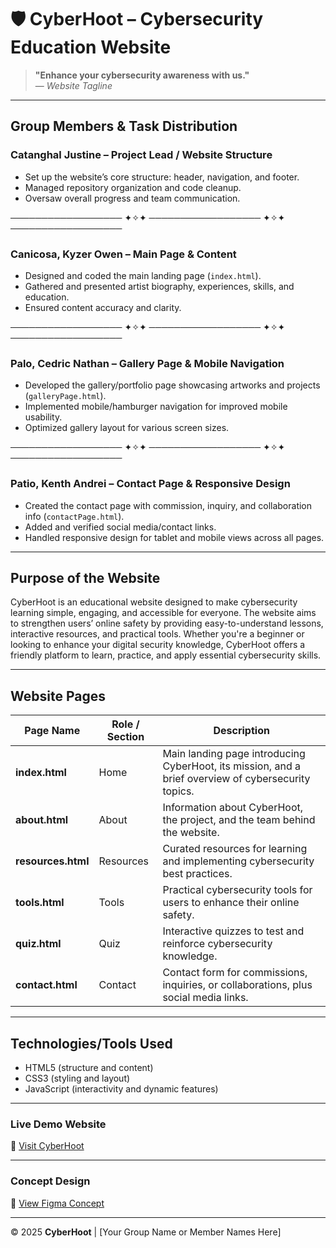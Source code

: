 # 🛡️ CyberHoot – Cybersecurity Education Website

> **"Enhance your cybersecurity awareness with us."**  
> — *Website Tagline*

---

## Group Members & Task Distribution

### **Catanghal Justine – Project Lead / Website Structure**
- Set up the website’s core structure: header, navigation, and footer.
- Managed repository organization and code cleanup.
- Oversaw overall progress and team communication.

────────────────── ✦✧✦ ────────────────── ✦✧✦ ──────────────────

### **Canicosa, Kyzer Owen – Main Page & Content**
- Designed and coded the main landing page (`index.html`).
- Gathered and presented artist biography, experiences, skills, and education.
- Ensured content accuracy and clarity.

────────────────── ✦✧✦ ────────────────── ✦✧✦ ──────────────────

### **Palo, Cedric Nathan – Gallery Page & Mobile Navigation**
- Developed the gallery/portfolio page showcasing artworks and projects (`galleryPage.html`).
- Implemented mobile/hamburger navigation for improved mobile usability.
- Optimized gallery layout for various screen sizes.

────────────────── ✦✧✦ ────────────────── ✦✧✦ ──────────────────

### **Patio, Kenth Andrei – Contact Page & Responsive Design**
- Created the contact page with commission, inquiry, and collaboration info (`contactPage.html`).
- Added and verified social media/contact links.
- Handled responsive design for tablet and mobile views across all pages.

---

## Purpose of the Website

CyberHoot is an educational website designed to make cybersecurity learning simple, engaging, and accessible for everyone. The website aims to strengthen users’ online safety by providing easy-to-understand lessons, interactive resources, and practical tools. Whether you're a beginner or looking to enhance your digital security knowledge, CyberHoot offers a friendly platform to learn, practice, and apply essential cybersecurity skills.

---

## Website Pages

| **Page Name**      | **Role / Section** | **Description**                                                                                           |
|--------------------|--------------------|----------------------------------------------------------------------------------------------------------|
| **index.html**     | Home               | Main landing page introducing CyberHoot, its mission, and a brief overview of cybersecurity topics.      |
| **about.html**     | About              | Information about CyberHoot, the project, and the team behind the website.                               |
| **resources.html** | Resources          | Curated resources for learning and implementing cybersecurity best practices.                            |
| **tools.html**     | Tools              | Practical cybersecurity tools for users to enhance their online safety.                                  |
| **quiz.html**      | Quiz               | Interactive quizzes to test and reinforce cybersecurity knowledge.                                       |
| **contact.html**   | Contact            | Contact form for commissions, inquiries, or collaborations, plus social media links.                     |

---

## Technologies/Tools Used

- HTML5 (structure and content)
- CSS3 (styling and layout)
- JavaScript (interactivity and dynamic features)

---

### Live Demo Website
🔗 [Visit CyberHoot](https://Pengusite.github.io/FINALS-INTROWEB-CYBERHOOT/)

---

### Concept Design
🔗 [View Figma Concept](#) <!-- Add Figma or wireframe link here if available -->

---

© 2025 **CyberHoot** | [Your Group Name or Member Names Here]
